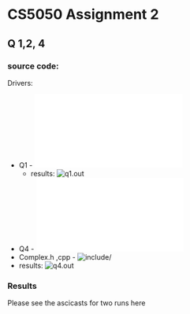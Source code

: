 # CS5050 Assignment 2

## Q 1,2, 4

### source code:

Drivers:
* Q1 - ![src/q1.cpp](src/q1.cpp)
  * results: ![q1.out](q1.out)
* Q4 - ![src/q4.cpp](src/q4.cpp)
 * Complex.h ,cpp - ![include/](include/)
 * results: ![q4.out](q4.out)
### Results
Please see the ascicasts for two runs here



